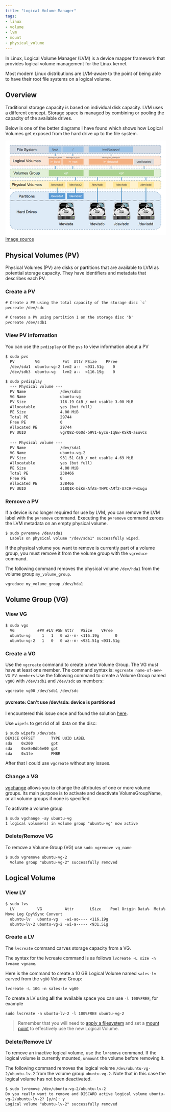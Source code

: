 ```yaml
---
title: "Logical Volume Manager"
tags:
- linux
- volume
- lvm
- mount
- physical_volume
---
```


In Linux, Logical Volume Manager (LVM) is a device mapper framework that provides logical volume management for the Linux kernel.
<!--more-->
Most modern Linux distributions are LVM-aware to the point of being able to have their root file systems on a logical volume.

## Overview

Traditional storage capacity is based on individual disk capacity. LVM uses a different concept. Storage space is managed 
by combining or pooling the capacity of the available drives.

Below is one of the better diagrams I have found which shows how Logical Volumes get exposed from the hard drive up to the 
file system.

![Logical Volume Manager Diagram](lvm.png)
[Image source](https://blog.victormendonca.com/2020/11/18/linux-logical-volume-manager/)

## Physical Volumes (PV)

Physical Volumes (PV) are disks or partitions that are available to LVM as potential storage capacity. 
They have identifiers and metadata that describes each PV.

### Create a PV

```shell
# Create a PV using the total capacity of the storage disc `c`
pvcreate /dev/sdc
```

```shell
# Creates a PV using partition 1 on the storage disc 'b'
pvcreate /dev/sdb1
```

### View PV information

You can use the `pvdisplay` or the `pvs` to view information about a PV

```shell
$ sudo pvs
  PV         VG          Fmt  Attr PSize    PFree
  /dev/sda1  ubuntu-vg-2 lvm2 a--  <931.51g    0
  /dev/sdb3  ubuntu-vg   lvm2 a--  <116.19g    0
```

```shell
$ sudo pvdisplay
  --- Physical volume ---
  PV Name               /dev/sdb3
  VG Name               ubuntu-vg
  PV Size               116.19 GiB / not usable 3.00 MiB
  Allocatable           yes (but full)
  PE Size               4.00 MiB
  Total PE              29744
  Free PE               0
  Allocated PE          29744
  PV UUID               vgrQ8Z-O6Od-b9VI-Eycu-IqGw-KSkN-aEuvCs

  --- Physical volume ---
  PV Name               /dev/sda1
  VG Name               ubuntu-vg-2
  PV Size               931.51 GiB / not usable 4.69 MiB
  Allocatable           yes (but full)
  PE Size               4.00 MiB
  Total PE              238466
  Free PE               0
  Allocated PE          238466
  PV UUID               318Q1K-DiKm-AfAS-THPC-AMf2-U7C9-FwIugu
```

### Remove a PV

If a device is no longer required for use by LVM, you can remove the LVM label with the `pvremove` command.
Executing the `pvremove` command zeroes the LVM metadata on an empty physical volume.
```shell
$ sudo pvremove /dev/sda1
  Labels on physical volume "/dev/sda1" successfully wiped.
```

If the physical volume you want to remove is currently part of a volume group, you must remove it from the volume group with the `vgreduce` command.

The following command removes the physical volume `/dev/hda1` from the volume group `my_volume_group`.
```shell
vgreduce my_volume_group /dev/hda1
```

## Volume Group (VG)

### View VG

```shell
$ sudo vgs
  VG          #PV #LV #SN Attr   VSize    VFree
  ubuntu-vg     1   1   0 wz--n- <116.19g       0
  ubuntu-vg-2   1   0   0 wz--n- <931.51g <931.51g
```

### Create a VG

Use the `vgcreate` command to create a new Volume Group. The VG must have at least one member. The command syntax is:
`vgcreate name-of-new-VG PV-members`
Use the following command to create a Volume Group named `vg00` with `/dev/sdb1` and `/dev/sdc` as members:
```shell
vgcreate vg00 /dev/sdb1 /dev/sdc
```

#### pvcreate: Can't use /dev/sda: device is partitioned

I encountered this issue once and found the solution [here](https://unix.stackexchange.com/questions/680801/pvcreate-cant-use-dev-sda-device-is-partitioned). 

Use `wipefs` to get rid of all data on the disc:
```shell
$ sudo wipefs /dev/sda
DEVICE OFFSET       TYPE UUID LABEL
sda    0x200        gpt
sda    0xe8e0db5e00 gpt
sda    0x1fe        PMBR
```
After that I could use `vgcreate` without any issues.

### Change a VG

[vgchange](https://linux.die.net/man/8/vgchange) allows you to change the attributes of one or more volume groups. 
Its main purpose is to activate and deactivate VolumeGroupName, or all volume groups if none is specified.

To activate a volume group
```shell
$ sudo vgchange -ay ubuntu-vg
1 logical volume(s) in volume group "ubuntu-vg" now active
```

### Delete/Remove VG

To remove a Volume Group (VG) use `sudo vgremove vg_name`

```shell
$ sudo vgremove ubuntu-vg-2
  Volume group "ubuntu-vg-2" successfully removed
```

## Logical Volume

### View LV

```shell
$ sudo lvs
  LV          VG          Attr       LSize    Pool Origin Data%  Meta%  Move Log Cpy%Sync Convert
  ubuntu-lv   ubuntu-vg   -wi-ao---- <116.19g
  ubuntu-lv-2 ubuntu-vg-2 -wi-a----- <931.51g
```

### Create a LV

The `lvcreate` command carves storage capacity from a VG.

The syntax for the lvcreate command is as follows `lvcreate -L size -n lvname vgname`.

Here is the command to create a 10 GB Logical Volume named `sales-lv` carved from the `vg00` Volume Group:
```shell
lvcreate -L 10G -n sales-lv vg00
```

To create a LV using **all** the available space you can use `-l 100%FREE`, for example
```shell
sudo lvcreate -n ubuntu-lv-2 -l 100%FREE ubuntu-vg-2
```

> Remember that you will need to [apply a filesystem](../mkfs) and set a [mount point](../mount) to effectively use the 
> new Logical Volume.

### Delete/Remove LV

To remove an inactive logical volume, use the `lvremove` command. 
If the logical volume is currently mounted, `unmount` the volume before removing it. 

The following command removes the logical volume `/dev/ubuntu-vg-2/ubuntu-lv-2` from the volume group `ubuntu-vg-2`. Note that in this case the logical volume has not been deactivated.
```shell
$ sudo lvremove /dev/ubuntu-vg-2/ubuntu-lv-2
Do you really want to remove and DISCARD active logical volume ubuntu-vg-2/ubuntu-lv-2? [y/n]: y
Logical volume "ubuntu-lv-2" successfully removed
```



